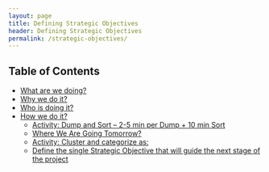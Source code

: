 ```yaml
---
layout: page
title: Defining Strategic Objectives
header: Defining Strategic Objectives
permalink: /strategic-objectives/
---
```

<div class="row">
    <div class="col-md-3">
        <div class="toc">
            <h2>Table of Contents</h2>
                <ul>
                    <li><a href="#DSO-What">What are we doing?</a></li>
                    <li><a href="#DSO-Why">Why we do it?</a>
                    <li><a href="#DSO-Who">Who is doing it?</a></li>
                    <li><a href="#DSO-How">How we do it?</a>
                        <ul>
                            <li><a href="#DSO-DumpSort">Activity: Dump and Sort – 2-5 min per Dump + 10 min Sort</a></li>
                            <li><a href="#DSO-Where">Where We Are Going Tomorrow?</a></li>
                            <li><a href="#DSO-Activity">Activity: Cluster and categorize as:</a></li>
                            <li><a href="#DSO-Define">Define the single Strategic Objective that will guide the next    stage of the project</a></li>
                        </ul>
                    </li>
                </ul>
        </div>
  </div>
 </div>

